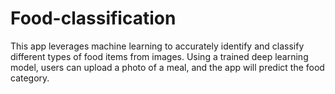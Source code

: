 # Food-classification
This app leverages machine learning to accurately identify and classify different types of food items from images. Using a trained deep learning model, users can upload a photo of a meal, and the app will predict the food category.
